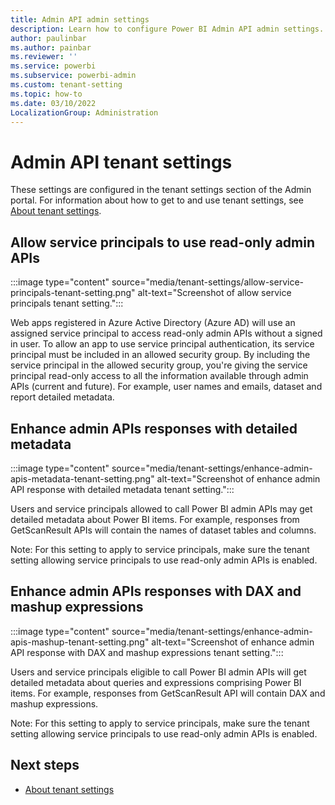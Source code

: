 ```yaml
---
title: Admin API admin settings
description: Learn how to configure Power BI Admin API admin settings.
author: paulinbar
ms.author: painbar
ms.reviewer: ''
ms.service: powerbi
ms.subservice: powerbi-admin
ms.custom: tenant-setting
ms.topic: how-to
ms.date: 03/10/2022
LocalizationGroup: Administration
---
```


# Admin API tenant settings

These settings are configured in the tenant settings section of the Admin portal. For information about how to get to and use tenant settings, see [About tenant settings](/power-bi/admin/service-admin-portal-about-tenant-settings).

## Allow service principals to use read-only admin APIs

:::image type="content" source="media/tenant-settings/allow-service-principals-tenant-setting.png" alt-text="Screenshot of allow service principals tenant setting.":::

Web apps registered in Azure Active Directory (Azure AD) will use an assigned service principal to access read-only admin APIs without a signed in user. To allow an app to use service principal authentication, its service principal must be included in an allowed security group. By including the service principal in the allowed security group, you're giving the service principal read-only access to all the information available through admin APIs (current and future). For example, user names and emails, dataset and report detailed metadata.

## Enhance admin APIs responses with detailed metadata

:::image type="content" source="media/tenant-settings/enhance-admin-apis-metadata-tenant-setting.png" alt-text="Screenshot of enhance admin API response with detailed metadata tenant setting.":::

Users and service principals allowed to call Power BI admin APIs may get detailed metadata about Power BI items. For example, responses from GetScanResult APIs will contain the names of dataset tables and columns.

Note: For this setting to apply to service principals, make sure the tenant setting allowing service principals to use read-only admin APIs is enabled.

## Enhance admin APIs responses with DAX and mashup expressions

:::image type="content" source="media/tenant-settings/enhance-admin-apis-mashup-tenant-setting.png" alt-text="Screenshot of enhance admin API response with DAX and mashup expressions tenant setting.":::

Users and service principals eligible to call Power BI admin APIs will get detailed metadata about queries and expressions comprising Power BI items. For example, responses from GetScanResult API will contain DAX and mashup expressions.

Note: For this setting to apply to service principals, make sure the tenant setting allowing service principals to use read-only admin APIs is enabled.

## Next steps

* [About tenant settings](/power-bi/admin/service-admin-portal-about-tenant-settings)